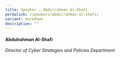 ```yaml
---
title: Speaker – Abdulrahman Al–Shafi
permalink: /speakers/abdulrahman-al-shafi/
variant: markdown
description: ""
---
```

#### **Abdulrahman Al-Shafi**

*Director of Cyber Strategies and Policies Department*